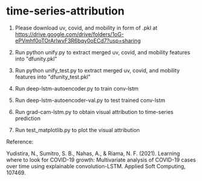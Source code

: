 # time-series-attribution

1. Please download uv, covid, and mobility in form of .pkl at https://drive.google.com/drive/folders/1oG-ePVmhf0oTOrArlwvF3R6bqy0oECd7?usp=sharing

2. Run python unify.py to extract merged uv, covid, and mobility features into "dfunity.pkl"

3. Run python unify_test.py to extract merged uv, covid, and mobility features into "dfunity_test.pkl"

4. Run deep-lstm-autoencoder.py to train conv-lstm

5. Run deep-lstm-autoencoder-val.py to test trained conv-lstm

6. Run grad-cam-lstm.py to obtain visual attribution to time-series prediction

7. Run test_matplotlib.py to plot the visual attribution


Reference:

Yudistira, N., Sumitro, S. B., Nahas, A., & Riama, N. F. (2021). Learning where to look for COVID-19 growth: Multivariate analysis of COVID-19 cases over time using explainable convolution-LSTM. Applied Soft Computing, 107469.
